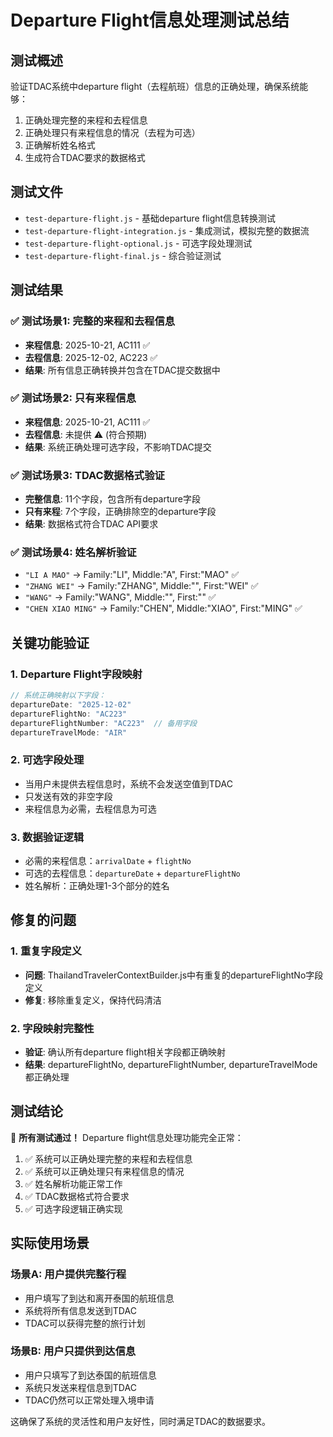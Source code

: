 # Departure Flight信息处理测试总结

## 测试概述
验证TDAC系统中departure flight（去程航班）信息的正确处理，确保系统能够：
1. 正确处理完整的来程和去程信息
2. 正确处理只有来程信息的情况（去程为可选）
3. 正确解析姓名格式
4. 生成符合TDAC要求的数据格式

## 测试文件
- `test-departure-flight.js` - 基础departure flight信息转换测试
- `test-departure-flight-integration.js` - 集成测试，模拟完整的数据流
- `test-departure-flight-optional.js` - 可选字段处理测试
- `test-departure-flight-final.js` - 综合验证测试

## 测试结果

### ✅ 测试场景1: 完整的来程和去程信息
- **来程信息**: 2025-10-21, AC111 ✅
- **去程信息**: 2025-12-02, AC223 ✅
- **结果**: 所有信息正确转换并包含在TDAC提交数据中

### ✅ 测试场景2: 只有来程信息
- **来程信息**: 2025-10-21, AC111 ✅
- **去程信息**: 未提供 ⚠️ (符合预期)
- **结果**: 系统正确处理可选字段，不影响TDAC提交

### ✅ 测试场景3: TDAC数据格式验证
- **完整信息**: 11个字段，包含所有departure字段
- **只有来程**: 7个字段，正确排除空的departure字段
- **结果**: 数据格式符合TDAC API要求

### ✅ 测试场景4: 姓名解析验证
- `"LI A MAO"` → Family:"LI", Middle:"A", First:"MAO" ✅
- `"ZHANG WEI"` → Family:"ZHANG", Middle:"", First:"WEI" ✅
- `"WANG"` → Family:"WANG", Middle:"", First:"" ✅
- `"CHEN XIAO MING"` → Family:"CHEN", Middle:"XIAO", First:"MING" ✅

## 关键功能验证

### 1. Departure Flight字段映射
```javascript
// 系统正确映射以下字段：
departureDate: "2025-12-02"
departureFlightNo: "AC223"
departureFlightNumber: "AC223"  // 备用字段
departureTravelMode: "AIR"
```

### 2. 可选字段处理
- 当用户未提供去程信息时，系统不会发送空值到TDAC
- 只发送有效的非空字段
- 来程信息为必需，去程信息为可选

### 3. 数据验证逻辑
- 必需的来程信息：`arrivalDate` + `flightNo`
- 可选的去程信息：`departureDate` + `departureFlightNo`
- 姓名解析：正确处理1-3个部分的姓名

## 修复的问题

### 1. 重复字段定义
- **问题**: ThailandTravelerContextBuilder.js中有重复的departureFlightNo字段定义
- **修复**: 移除重复定义，保持代码清洁

### 2. 字段映射完整性
- **验证**: 确认所有departure flight相关字段都正确映射
- **结果**: departureFlightNo, departureFlightNumber, departureTravelMode都正确处理

## 测试结论

🎉 **所有测试通过！** Departure flight信息处理功能完全正常：

1. ✅ 系统可以正确处理完整的来程和去程信息
2. ✅ 系统可以正确处理只有来程信息的情况
3. ✅ 姓名解析功能正常工作
4. ✅ TDAC数据格式符合要求
5. ✅ 可选字段逻辑正确实现

## 实际使用场景

### 场景A: 用户提供完整行程
- 用户填写了到达和离开泰国的航班信息
- 系统将所有信息发送到TDAC
- TDAC可以获得完整的旅行计划

### 场景B: 用户只提供到达信息
- 用户只填写了到达泰国的航班信息
- 系统只发送来程信息到TDAC
- TDAC仍然可以正常处理入境申请

这确保了系统的灵活性和用户友好性，同时满足TDAC的数据要求。